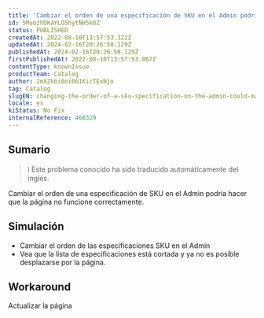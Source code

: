 ```yaml
---
title: 'Cambiar el orden de una especificación de SKU en el Admin podría hacer que la página no funcione correctamente'
id: 5MuozhOKaYLGShytNH5k8Z
status: PUBLISHED
createdAt: 2022-08-10T13:57:53.322Z
updatedAt: 2024-02-16T20:26:58.129Z
publishedAt: 2024-02-16T20:26:58.129Z
firstPublishedAt: 2022-08-10T13:57:53.867Z
contentType: knownIssue
productTeam: Catalog
author: 2mXZkbi0oi061KicTExNjo
tag: Catalog
slugEN: changing-the-order-of-a-sku-specification-on-the-admin-could-make-the-page-not-work-correctly
locale: es
kiStatus: No Fix
internalReference: 460329
---
```


## Sumario

>ℹ️ Este problema conocido ha sido traducido automáticamente del inglés.


Cambiar el orden de una especificación de SKU en el Admin podría hacer que la página no funcione correctamente.



## Simulación



- Cambiar el orden de las especificaciones SKU en el Admin
- Vea que la lista de especificaciones está cortada y ya no es posible desplazarse por la página.



## Workaround


Actualizar la página


